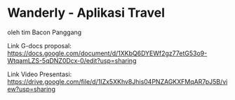 # Wanderly - Aplikasi Travel 
oleh tim Bacon Panggang

Link G-docs proposal: https://docs.google.com/document/d/1XKbQ6DYEWf2gz77etG53o9-WtqamLZS-5qDNZ0Dcx-0/edit?usp=sharing

Link Video Presentasi: https://drive.google.com/file/d/1IZx5XKhv8Jhis04PNZAGKXFMqAR7pJ5B/view?usp=sharing


